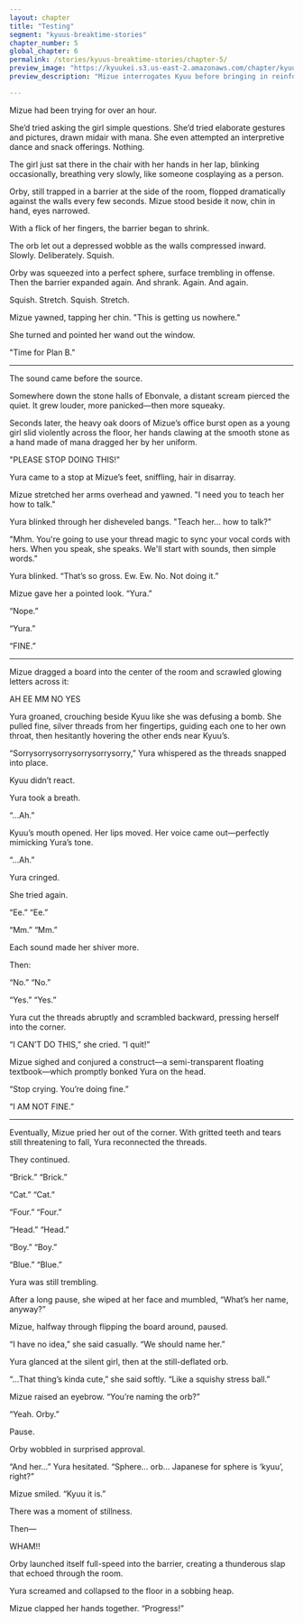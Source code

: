 ```yaml
---
layout: chapter
title: "Testing"
segment: "kyuus-breaktime-stories"
chapter_number: 5
global_chapter: 6
permalink: /stories/kyuus-breaktime-stories/chapter-5/
preview_image: "https://kyuukei.s3.us-east-2.amazonaws.com/chapter/kyuu/4.png"
preview_description: "Mizue interrogates Kyuu before bringing in reinforcements"

---
```

Mizue had been trying for over an hour.

She’d tried asking the girl simple questions. She’d tried elaborate gestures and pictures, drawn midair with mana. She even attempted an interpretive dance and snack offerings. Nothing.

The girl just sat there in the chair with her hands in her lap, blinking occasionally, breathing very slowly, like someone cosplaying as a person.

Orby, still trapped in a barrier at the side of the room, flopped dramatically against the walls every few seconds. Mizue stood beside it now, chin in hand, eyes narrowed.

With a flick of her fingers, the barrier began to shrink.

The orb let out a depressed wobble as the walls compressed inward. Slowly. Deliberately. Squish.

Orby was squeezed into a perfect sphere, surface trembling in offense. Then the barrier expanded again. And shrank. Again. And again.

Squish. Stretch. Squish. Stretch.

Mizue yawned, tapping her chin. "This is getting us nowhere."

She turned and pointed her wand out the window.

"Time for Plan B."

- - -

The sound came before the source.

Somewhere down the stone halls of Ebonvale, a distant scream pierced the quiet. It grew louder, more panicked—then more squeaky.

Seconds later, the heavy oak doors of Mizue’s office burst open as a young girl slid violently across the floor, her hands clawing at the smooth stone as a hand made of mana dragged her by her uniform.

"PLEASE STOP DOING THIS!"

Yura came to a stop at Mizue’s feet, sniffling, hair in disarray.

Mizue stretched her arms overhead and yawned. "I need you to teach her how to talk."

Yura blinked through her disheveled bangs. "Teach her... how to talk?"

"Mhm. You're going to use your thread magic to sync your vocal cords with hers. When you speak, she speaks. We'll start with sounds, then simple words."

Yura blinked. “That’s so gross. Ew. Ew. No. Not doing it.”

Mizue gave her a pointed look. “Yura.”

“Nope.”

“Yura.”

“FINE.”

- - -

Mizue dragged a board into the center of the room and scrawled glowing letters across it:

AH
EE
MM
NO
YES

Yura groaned, crouching beside Kyuu like she was defusing a bomb. She pulled fine, silver threads from her fingertips, guiding each one to her own throat, then hesitantly hovering the other ends near Kyuu’s.

“Sorrysorrysorrysorrysorrysorry,” Yura whispered as the threads snapped into place.

Kyuu didn’t react.

Yura took a breath.

“...Ah.”

Kyuu’s mouth opened. Her lips moved. Her voice came out—perfectly mimicking Yura’s tone.

“...Ah.”

Yura cringed.

She tried again.

“Ee.”
“Ee.”

“Mm.”
“Mm.”

Each sound made her shiver more.

Then:

“No.”
“No.”

“Yes.”
“Yes.”

Yura cut the threads abruptly and scrambled backward, pressing herself into the corner.

“I CAN’T DO THIS,” she cried. “I quit!”

Mizue sighed and conjured a construct—a semi-transparent floating textbook—which promptly bonked Yura on the head.

“Stop crying. You’re doing fine.”

“I AM NOT FINE.”

- - -

Eventually, Mizue pried her out of the corner. With gritted teeth and tears still threatening to fall, Yura reconnected the threads.

They continued.

“Brick.”
“Brick.”

“Cat.”
“Cat.”

“Four.”
“Four.”

“Head.”
“Head.”

“Boy.”
“Boy.”

“Blue.”
“Blue.”

Yura was still trembling.

After a long pause, she wiped at her face and mumbled, “What’s her name, anyway?”

Mizue, halfway through flipping the board around, paused.

“I have no idea,” she said casually. “We should name her.”

Yura glanced at the silent girl, then at the still-deflated orb.

“…That thing’s kinda cute,” she said softly. “Like a squishy stress ball.”

Mizue raised an eyebrow. “You’re naming the orb?”

“Yeah. Orby.”

Pause.

Orby wobbled in surprised approval.

“And her…” Yura hesitated. “Sphere… orb… Japanese for sphere is ‘kyuu’, right?”

Mizue smiled. “Kyuu it is.”

There was a moment of stillness.

Then—

WHAM!!

Orby launched itself full-speed into the barrier, creating a thunderous slap that echoed through the room.

Yura screamed and collapsed to the floor in a sobbing heap.

Mizue clapped her hands together. “Progress!”

